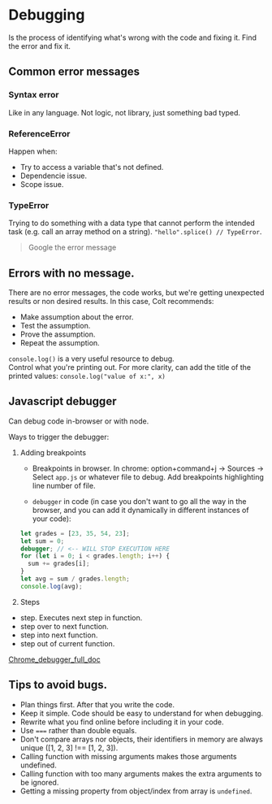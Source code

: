 # Debugging

Is the process of identifying what's wrong with the code and fixing it.
Find the error and fix it.

## Common error messages

### Syntax error

Like in any language. Not logic, not library, just something bad typed.

### ReferenceError

Happen when:

- Try to access a variable that's not defined.
- Dependencie issue.
- Scope issue.

### TypeError

Trying to do something with a data type that cannot perform the intended task (e.g. call an array method on a string).
`"hello".splice() // TypeError`.

> Google the error message

## Errors with no message.

There are no error messages, the code works, but we're getting unexpected results or non desired results. In this case, Colt recommends:

- Make assumption about the error.
- Test the assumption.
- Prove the assumption.
- Repeat the assumption.

`console.log()` is a very useful resource to debug.  
Control what you're printing out. For more clarity, can add the title of the printed values:
`console.log("value of x:", x)`

## Javascript debugger

Can debug code in-browser or with node.

Ways to trigger the debugger:

1. Adding breakpoints

   - Breakpoints in browser.
     In chrome: option+command+j -> Sources -> Select `app.js` or whatever file to debug. Add breakpoints highlighting line number of file.

   - `debugger` in code (in case you don't want to go all the way in the browser, and you can add it dynamically in different instances of your code):

   ```javascript
   let grades = [23, 35, 54, 23];
   let sum = 0;
   debugger; // <-- WILL STOP EXECUTION HERE
   for (let i = 0; i < grades.length; i++) {
     sum += grades[i];
   }
   let avg = sum / grades.length;
   console.log(avg);
   ```

2. Steps

- step. Executes next step in function.
- step over to next function.
- step into next function.
- step out of current function.

[Chrome_debugger_full_doc](https://developers.google.com/web/tools/chrome-devtools/javascript)

## Tips to avoid bugs.

- Plan things first. After that you write the code.
- Keep it simple. Code should be easy to understand for when debugging.
- Rewrite what you find online before including it in your code.
- Use `===` rather than double equals.
- Don't compare arrays nor objects, their identifiers in memory are always unique ([1, 2, 3] !== [1, 2, 3]).
- Calling function with missing arguments makes those arguments undefined.
- Calling function with too many arguments makes the extra arguments to be ignored.
- Getting a missing property from object/index from array is `undefined`.
